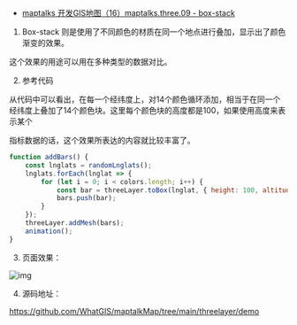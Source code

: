 - [maptalks 开发GIS地图（16）maptalks.three.09 - box-stack](https://www.cnblogs.com/googlegis/p/14733833.html)

1. Box-stack 则是使用了不同颜色的材质在同一个地点进行叠加，显示出了颜色渐变的效果。

这个效果的用途可以用在多种类型的数据对比。

2. 参考代码

从代码中可以看出，在每一个经纬度上，对14个颜色循环添加，相当于在同一个经纬度上叠加了14个颜色块。这里每个颜色块的高度都是100，如果使用高度来表示某个

指标数据的话，这个效果所表达的内容就比较丰富了。

```js
function addBars() {
    const lnglats = randomLnglats();
    lnglats.forEach(lnglat => {
        for (let i = 0; i < colors.length; i++) {
            const bar = threeLayer.toBox(lnglat, { height: 100, altitude: i * 100, radius: 50, interactive: false }, getMaterial(colors[i]));
            bars.push(bar);
        }
    });
    threeLayer.addMesh(bars);
    animation();
}
```

3. 页面效果：

![img](https://img2020.cnblogs.com/blog/59231/202105/59231-20210506091238064-1598001162.png)

4. 源码地址：

https://github.com/WhatGIS/maptalkMap/tree/main/threelayer/demo


